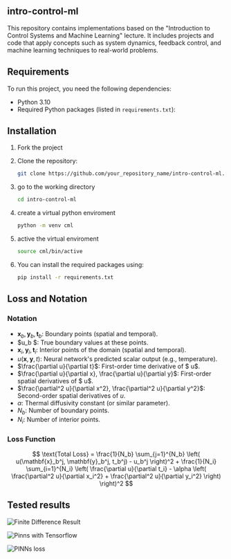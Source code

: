 ## intro-control-ml

This repository contains implementations based on the "Introduction to Control Systems and Machine Learning" lecture. It includes projects and code that apply concepts such as system dynamics, feedback control, and machine learning techniques to real-world problems.

## Requirements

To run this project, you need the following dependencies:

- Python 3.10
- Required Python packages (listed in `requirements.txt`):


## Installation

1. Fork the project

2. Clone the repository:
   ```bash
   git clone https://github.com/your_repository_name/intro-control-ml.git
   
3. go to the working directory
   ```bash
   cd intro-control-ml

4. create a virtual python enviroment
   ```bash
   python -m venv cml

5. active the virtual enviroment
   ```bash
   source cml/bin/active

6. You can install the required packages using:
    ```bash
    pip install -r requirements.txt

## Loss and Notation

### Notation
- $\mathbf{x}_b, \mathbf{y}_b, \mathbf{t}_b$: Boundary points (spatial and temporal). 
- $u_b $: True boundary values at these points.
- $\mathbf{x}_i, \mathbf{y}_i, \mathbf{t}_i$: Interior points of the domain (spatial and temporal).
- $u(\mathbf{x}, \mathbf{y}, t)$: Neural network's predicted scalar output (e.g., temperature).
- $\frac{\partial u}{\partial t}$: First-order time derivative of $ u$.
- $\frac{\partial u}{\partial x}, \frac{\partial u}{\partial y}$: First-order spatial derivatives of $ u$.
- $\frac{\partial^2 u}{\partial x^2}, \frac{\partial^2 u}{\partial y^2}$: Second-order spatial derivatives of $u$.
- $\alpha$: Thermal diffusivity constant (or similar parameter).
- $N_b$: Number of boundary points.
- $N_i$: Number of interior points.

### Loss Function
$$
\text{Total Loss} = 
\frac{1}{N_b} \sum_{j=1}^{N_b} \left( u(\mathbf{x}_b^j, \mathbf{y}_b^j, t_b^j) - u_b^j \right)^2 + 
\frac{1}{N_i} \sum_{i=1}^{N_i} \left( \frac{\partial u}{\partial t_i} - \alpha \left( \frac{\partial^2 u}{\partial x_i^2} + \frac{\partial^2 u}{\partial y_i^2} \right) \right)^2
$$


## Tested results
![Finite Difference Result](./results/fdm_result.png)

![Pinns with Tensorflow](./results/pinns_tf.png)

![PINNs loss](./results/PINN_loss_history.png)
